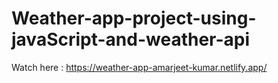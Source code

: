 # Weather-app-project-using-javaScript-and-weather-api

Watch here : https://weather-app-amarjeet-kumar.netlify.app/
